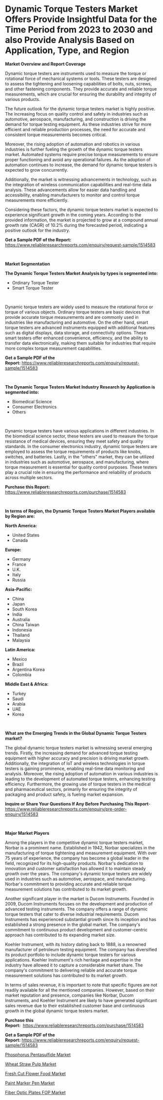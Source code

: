 <p><h1>Dynamic Torque Testers Market Offers Provide Insightful Data for the Time Period from 2023 to 2030 and also Provide Analysis Based on Application, Type, and Region</h1></p><p><strong>Market Overview and Report Coverage</strong></p>
<p><p>Dynamic torque testers are instruments used to measure the torque or rotational force of mechanical systems or tools. These testers are designed to assess the tightening and loosening capabilities of bolts, nuts, screws, and other fastening components. They provide accurate and reliable torque measurements, which are crucial for ensuring the durability and integrity of various products.</p><p>The future outlook for the dynamic torque testers market is highly positive. The increasing focus on quality control and safety in industries such as automotive, aerospace, manufacturing, and construction is driving the demand for torque testing equipment. As these industries strive for more efficient and reliable production processes, the need for accurate and consistent torque measurements becomes critical.</p><p>Moreover, the rising adoption of automation and robotics in various industries is further fueling the growth of the dynamic torque testers market. Automated systems require precise torque measurements to ensure proper functioning and avoid any operational failures. As the adoption of automation continues to increase, the demand for dynamic torque testers is expected to grow concurrently.</p><p>Additionally, the market is witnessing advancements in technology, such as the integration of wireless communication capabilities and real-time data analysis. These advancements allow for easier data handling and accessibility, enabling manufacturers to monitor and control torque measurements more efficiently.</p><p>Considering these factors, the dynamic torque testers market is expected to experience significant growth in the coming years. According to the provided information, the market is projected to grow at a compound annual growth rate (CAGR) of 10.2% during the forecasted period, indicating a positive outlook for the industry.</p></p>
<p><strong>Get a Sample PDF of the Report:</strong> <a href="https://www.reliableresearchreports.com/enquiry/request-sample/1514583">https://www.reliableresearchreports.com/enquiry/request-sample/1514583</a></p>
<p>&nbsp;</p>
<p><strong>Market Segmentation</strong></p>
<p><strong>The Dynamic Torque Testers Market Analysis by types is segmented into:</strong></p>
<p><ul><li>Ordinary Torque Tester</li><li>Smart Torque Tester</li></ul></p>
<p>&nbsp;</p>
<p><p>Dynamic torque testers are widely used to measure the rotational force or torque of various objects. Ordinary torque testers are basic devices that provide accurate torque measurements and are commonly used in industries like manufacturing and automotive. On the other hand, smart torque testers are advanced instruments equipped with additional features such as digital displays, data storage, and connectivity options. These smart testers offer enhanced convenience, efficiency, and the ability to transfer data electronically, making them suitable for industries that require more complex torque measurement capabilities.</p></p>
<p><strong>Get a Sample PDF of the Report:</strong>&nbsp;<a href="https://www.reliableresearchreports.com/enquiry/request-sample/1514583">https://www.reliableresearchreports.com/enquiry/request-sample/1514583</a></p>
<p>&nbsp;</p>
<p><strong>The Dynamic Torque Testers Market Industry Research by Application is segmented into:</strong></p>
<p><ul><li>Biomedical Science</li><li>Consumer Electronics</li><li>Others</li></ul></p>
<p>&nbsp;</p>
<p><p>Dynamic torque testers have various applications in different industries. In the biomedical science sector, these testers are used to measure the torque resistance of medical devices, ensuring they meet safety and quality standards. In the consumer electronics industry, dynamic torque testers are employed to assess the torque requirements of products like knobs, switches, and batteries. Lastly, in the "others" market, they can be utilized in industries such as automotive, aerospace, and manufacturing, where torque measurement is essential for quality control purposes. These testers play a crucial role in ensuring the performance and reliability of products across multiple sectors.</p></p>
<p><strong>Purchase this Report:</strong>&nbsp; <a href="https://www.reliableresearchreports.com/purchase/1514583">https://www.reliableresearchreports.com/purchase/1514583</a></p>
<p>&nbsp;</p>
<p><strong>In terms of Region, the Dynamic Torque Testers Market Players available by Region are:</strong></p>
<p>
    <p> <strong> North America: </strong>
        <ul>
            <li>United States</li>
            <li>Canada</li>
        </ul>
        </p> 
    <p> <strong> Europe: </strong>
        <ul>
            <li>Germany</li>
            <li>France</li>
            <li>U.K.</li>
            <li>Italy</li>
            <li>Russia</li>
        </ul>
        </p> 
    <p> <strong> Asia-Pacific: </strong>
        <ul>
            <li>China</li>
            <li>Japan</li>
            <li>South Korea</li>
            <li>India</li>
            <li>Australia</li>
            <li>China Taiwan</li>
            <li>Indonesia</li>
            <li>Thailand</li>
            <li>Malaysia</li>
        </ul>
        </p> 
    <p> <strong> Latin America: </strong>
        <ul>
            <li>Mexico</li>
            <li>Brazil</li>
            <li>Argentina Korea</li>
            <li>Colombia</li>
        </ul>
        </p> 
    <p> <strong> Middle East & Africa: </strong>
        <ul>
            <li>Turkey</li>
            <li>Saudi</li>
            <li>Arabia</li>
            <li>UAE</li>
            <li>Korea</li>
        </ul>
    </p>
    </p>
<p>&nbsp;</p>
<p><strong>What are the Emerging Trends in the Global Dynamic Torque Testers market?</strong></p>
<p><p>The global dynamic torque testers market is witnessing several emerging trends. Firstly, the increasing demand for advanced torque testing equipment with higher accuracy and precision is driving market growth. Additionally, the integration of IoT and wireless technologies in torque testers is gaining prominence, enabling real-time data monitoring and analysis. Moreover, the rising adoption of automation in various industries is leading to the development of automated torque testers, enhancing testing efficiency. Furthermore, the growing use of torque testers in the medical and pharmaceutical sectors, primarily for ensuring the integrity of packaging and product safety, is fueling market expansion.</p></p>
<p><strong>Inquire or Share Your Questions If Any Before Purchasing This Report</strong>- <a href="https://www.reliableresearchreports.com/enquiry/pre-order-enquiry/1514583">https://www.reliableresearchreports.com/enquiry/pre-order-enquiry/1514583</a></p>
<p>&nbsp;</p>
<p><strong>Major Market Players</strong></p>
<p><p>Among the players in the competitive dynamic torque testers market, Norbar is a prominent name. Established in 1942, Norbar specializes in the manufacturing of torque tightening and measurement equipment. With over 75 years of experience, the company has become a global leader in the field, recognized for its high-quality products. Norbar's dedication to innovation and customer satisfaction has allowed it to maintain steady growth over the years. The company's dynamic torque testers are widely used in industries such as automotive, aerospace, and manufacturing. Norbar's commitment to providing accurate and reliable torque measurement solutions has contributed to its market growth.</p><p>Another significant player in the market is Ducom Instruments. Founded in 2009, Ducom Instruments focuses on the development and production of advanced testing instruments. The company offers a range of dynamic torque testers that cater to diverse industrial requirements. Ducom Instruments has experienced substantial growth since its inception and has established a strong presence in the global market. The company's commitment to continuous product development and customer-centric approach has contributed to its expanding market size.</p><p>Koehler Instrument, with its history dating back to 1888, is a renowned manufacturer of petroleum testing equipment. The company has diversified its product portfolio to include dynamic torque testers for various applications. Koehler Instrument's rich heritage and expertise in the industry have allowed it to capture a considerable market share. The company's commitment to delivering reliable and accurate torque measurement solutions has contributed to its market growth.</p><p>In terms of sales revenue, it is important to note that specific figures are not readily available for all the mentioned companies. However, based on their market reputation and presence, companies like Norbar, Ducom Instruments, and Koehler Instrument are likely to have generated significant sales revenue due to their established customer base and continuous growth in the global dynamic torque testers market.</p></p>
<p><strong>Purchase this Report:</strong>&nbsp;&nbsp;<a href="https://www.reliableresearchreports.com/purchase/1514583">https://www.reliableresearchreports.com/purchase/1514583</a></p>
<p></p>
<p><strong>Get a Sample PDF of the Report:</strong>&nbsp;<a href="https://www.reliableresearchreports.com/enquiry/request-sample/1514583">https://www.reliableresearchreports.com/enquiry/request-sample/1514583</a></p>
<p><p><a href="https://medium.com/@mikemonahan1944/phosphorus-pentasulfide-market-the-key-to-successful-business-strategy-forecast-till-2030-13f98e8de309">Phosphorus Pentasulfide Market</a></p><p><a href="https://medium.com/@nolalockman2023/wheat-straw-pulp-market-size-cagr-trends-2024-2030-82248d4a932b">Wheat Straw Pulp Market</a></p><p><a href="https://www.linkedin.com/pulse/fresh-cut-flower-food-market-research-report-provides-thorough-yisef/">Fresh Cut Flower Food Market</a></p><p><a href="https://www.linkedin.com/pulse/paint-marker-pen-market-insights-players-forecast-till-2030-ggrrf/">Paint Marker Pen Market</a></p><p><a href="https://github.com/pizolina/Market-Research-Report-List-1/blob/main/fiber-optic-plates-fop-market.md">Fiber Optic Plates FOP Market</a></p></p>